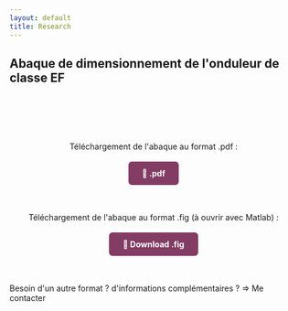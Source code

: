 ```yaml
---
layout: default
title: Research
---
```


## Abaque de dimensionnement de l'onduleur de classe EF

<br><br>
<br><br>

<div style="text-align: center">
   <p>Téléchargement de l'abaque au format .pdf :</p>
</div>


<div style="text-align: center; margin-bottom: 60px; margin-top: 30px;">
  <a href="/assets/pdf/chart_EF.pdf" download
     style="background-color: #833c64; color: white; padding: 12px 24px; border-radius: 6px; text-decoration: none; font-weight: bold;">
    📄 .pdf
  </a>
</div>

   <div style="text-align: center">
      <p>Téléchargement de l'abaque au format .fig (à ouvrir avec Matlab) :</p>
   </div>
<div style="text-align: center; margin-bottom: 60px; margin-top: 30px;">
  <a href="/assets/other/chart_EF.fig" download
     style="background-color: #833c64; color: white; padding: 12px 24px; border-radius: 6px; text-decoration: none; font-weight: bold;">
    📄 Download .fig
  </a>
</div>

<p>Besoin d'un autre format ? d'informations complémentaires ? => Me contacter</p>
